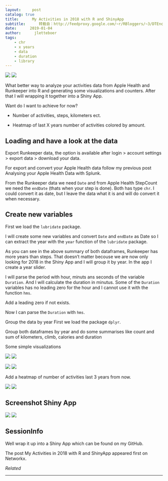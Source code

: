 ```yaml
---
layout:     post
catalog: true
title:      My Activities in 2018 with R and ShinyApp
subtitle:      转载自：http://feedproxy.google.com/~r/RBloggers/~3/DTEnc3eX3GI/
date:      2019-01-04
author:      jletteboer
tags:
    - chr
    - x years
    - data
    - duration
    - library
---
```






![](https://i2.wp.com/www.networkx.nl/wp-content/uploads/2019/01/Screenshot-featured.png?w=450)
![](https://i2.wp.com/www.networkx.nl/wp-content/uploads/2019/01/Screenshot-featured.png?w=450)


What better way to analyze your activities data from Apple Health and Runkeeper into R and generating some visualizations and counters. After that I will wrapping it together into a Shiny App.

Want do I want to achieve for now?

- Number of activities, steps, kilometers ect.

- Heatmap of last X years number of activities colored by amount.


## Loading and have a look at the data

Export Runkeeper data, the option is available after login > account settings > export data > download your data.

For export and convert your Apple Health data follow my previous post Analysing your Apple Health Data with Splunk.


From the Runkeeper data we need `Date` and from Apple Health StepCount we need the `endDate` (thats when your step is done). Both has type `chr`. I could convert it as date, but I leave the data what it is and will do convert it when necessary.

## Create new variables

First we load the `lubridate` package.


I will create some new variables and convert `Date` and `endDate` as Date so I can extract the year with the `year` function of the `lubridate` package.


As you can see in the above summary of both dataframes, Runkeeper has more years than steps. That doesn’t matter becouse we are now only looking for 2018 in the Shiny App and I will group it by year. In the app I create a year slider.

I will parse the period with hour, minuts ans seconds of the variable `Duration`. And I will calculate the duration in minutus. Some of the `Duration` variables has no leading zero for the hour and I cannot use it with the function `hms`.

Add a leading zero if not exists.


Now I can parse the `Duration` with `hms`.

Group the data by year
First we load the package `dplyr`.


Group both dataframes by year and do some summarises like count and sum of kilometers, climb, calories and duration

Some simple visualizations



![](https://i2.wp.com/www.networkx.nl/wp-content/uploads/2019/01/unnamed-chunk-8-1.png?w=456)
![](https://i2.wp.com/www.networkx.nl/wp-content/uploads/2019/01/unnamed-chunk-8-1.png?w=456)



![](https://i2.wp.com/www.networkx.nl/wp-content/uploads/2019/01/unnamed-chunk-8-2.png?w=456)
![](https://i2.wp.com/www.networkx.nl/wp-content/uploads/2019/01/unnamed-chunk-8-2.png?w=456)


Add a heatmap of number of activities last 3 years from now.


![](https://i2.wp.com/www.networkx.nl/wp-content/uploads/2019/01/unnamed-chunk-9-1.png?w=456)
![](https://i2.wp.com/www.networkx.nl/wp-content/uploads/2019/01/unnamed-chunk-9-1.png?w=456)


## Screenshot Shiny App

![](https://i1.wp.com/www.networkx.nl/wp-content/uploads/2019/01/Screenshot.png?w=450)
![](https://i1.wp.com/www.networkx.nl/wp-content/uploads/2019/01/Screenshot.png?w=450)


## SessionInfo

Well wrap it up into a Shiny App which can be found on my GitHub.

The post My Activities in 2018 with R and ShinyApp appeared first on Networkx.


*Related*








---
